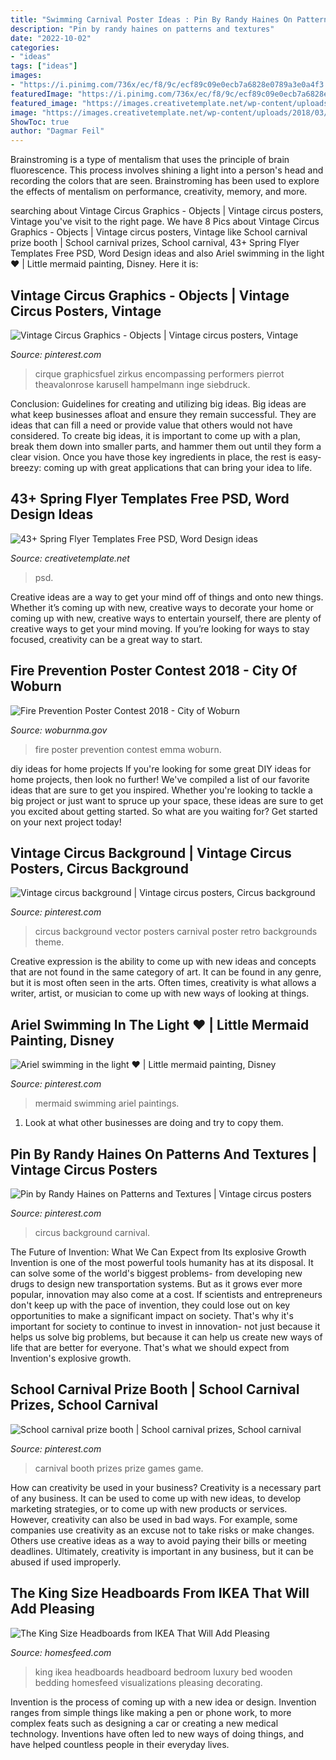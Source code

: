 ```yaml
---
title: "Swimming Carnival Poster Ideas : Pin By Randy Haines On Patterns And Textures"
description: "Pin by randy haines on patterns and textures"
date: "2022-10-02"
categories:
- "ideas"
tags: ["ideas"]
images:
- "https://i.pinimg.com/736x/ec/f8/9c/ecf89c09e0ecb7a6828e0789a3e0a4f3.jpg"
featuredImage: "https://i.pinimg.com/736x/ec/f8/9c/ecf89c09e0ecb7a6828e0789a3e0a4f3.jpg"
featured_image: "https://images.creativetemplate.net/wp-content/uploads/2018/03/Best-Spring-Flyer-Template.png"
image: "https://images.creativetemplate.net/wp-content/uploads/2018/03/Best-Spring-Flyer-Template.png"
ShowToc: true
author: "Dagmar Feil"
---
```



Brainstroming is a type of mentalism that uses the principle of brain fluorescence. This process involves shining a light into a person's head and recording the colors that are seen. Brainstroming has been used to explore the effects of mentalism on performance, creativity, memory, and more.

	

		
searching about Vintage Circus Graphics - Objects | Vintage circus posters, Vintage you've visit to the right page. We have 8 Pics about Vintage Circus Graphics - Objects | Vintage circus posters, Vintage like School carnival prize booth | School carnival prizes, School carnival, 43+ Spring Flyer Templates Free PSD, Word Design ideas and also Ariel swimming in the light ♥ | Little mermaid painting, Disney. Here it is:
		
    
## Vintage Circus Graphics - Objects | Vintage Circus Posters, Vintage

<img loading=lazy src="https://i.pinimg.com/736x/b7/fa/fd/b7fafd235af2c7c05303bf7db232f17f.jpg" onerror="this.onerror=null;this.src='https://tse3.mm.bing.net/th?id=OIP.XdGCQexCoWIz9dtuAttIKgHaOO&amp;pid=15.1';" alt="Vintage Circus Graphics - Objects | Vintage circus posters, Vintage">

_Source: pinterest.com_

>cirque graphicsfuel zirkus encompassing performers pierrot theavalonrose karusell hampelmann inge siebdruck. 

	

Conclusion: Guidelines for creating and utilizing big ideas.
Big ideas are what keep businesses afloat and ensure they remain successful. They are ideas that can fill a need or provide value that others would not have considered. To create big ideas, it is important to come up with a plan, break them down into smaller parts, and hammer them out until they form a clear vision. Once you have those key ingredients in place, the rest is easy- breezy: coming up with great applications that can bring your idea to life.

    
## 43+ Spring Flyer Templates Free PSD, Word Design Ideas

<img loading=lazy src="https://images.creativetemplate.net/wp-content/uploads/2018/03/Best-Spring-Flyer-Template.png" onerror="this.onerror=null;this.src='https://tse1.mm.bing.net/th?id=OIP.DIZf1zOS-zLH_u-I3z_EMQHaKf&amp;pid=15.1';" alt="43+ Spring Flyer Templates Free PSD, Word Design ideas">

_Source: creativetemplate.net_

>psd. 

	

Creative ideas are a way to get your mind off of things and onto new things. Whether it’s coming up with new, creative ways to decorate your home or coming up with new, creative ways to entertain yourself, there are plenty of creative ways to get your mind moving. If you’re looking for ways to stay focused, creativity can be a great way to start.

    
## Fire Prevention Poster Contest 2018 - City Of Woburn

<img loading=lazy src="https://www.woburnma.gov/wp-content/uploads/2018/02/20180222144954_IMG_3839-1024x683.jpg" onerror="this.onerror=null;this.src='https://tse3.mm.bing.net/th?id=OIP.hVnI7qKfMCu2ScLKtShdrAHaE8&amp;pid=15.1';" alt="Fire Prevention Poster Contest 2018 - City of Woburn">

_Source: woburnma.gov_

>fire poster prevention contest emma woburn. 

	

diy ideas for home projects
If you're looking for some great DIY ideas for home projects, then look no further! We've compiled a list of our favorite ideas that are sure to get you inspired.
Whether you're looking to tackle a big project or just want to spruce up your space, these ideas are sure to get you excited about getting started. So what are you waiting for? Get started on your next project today!

    
## Vintage Circus Background | Vintage Circus Posters, Circus Background

<img loading=lazy src="https://i.pinimg.com/736x/73/ac/14/73ac14020b97ce91142ab3e36357ee82.jpg" onerror="this.onerror=null;this.src='https://tse1.mm.bing.net/th?id=OIP.Ezo4Rl_4uWCoXgN89y0M2gHaLV&amp;pid=15.1';" alt="Vintage circus background | Vintage circus posters, Circus background">

_Source: pinterest.com_

>circus background vector posters carnival poster retro backgrounds theme. 

	

Creative expression is the ability to come up with new ideas and concepts that are not found in the same category of art. It can be found in any genre, but it is most often seen in the arts. Often times, creativity is what allows a writer, artist, or musician to come up with new ways of looking at things.

    
## Ariel Swimming In The Light ♥ | Little Mermaid Painting, Disney

<img loading=lazy src="https://i.pinimg.com/736x/0f/0a/58/0f0a5833160686e5253b46861592ddf3--beach-paintings-mermaid-paintings.jpg" onerror="this.onerror=null;this.src='https://tse1.mm.bing.net/th?id=OIP.uHVqfXUmjahox5nn96GAswHaK-&amp;pid=15.1';" alt="Ariel swimming in the light ♥ | Little mermaid painting, Disney">

_Source: pinterest.com_

>mermaid swimming ariel paintings. 

	

1. Look at what other businesses are doing and try to copy them.

    
## Pin By Randy Haines On Patterns And Textures | Vintage Circus Posters

<img loading=lazy src="https://i.pinimg.com/736x/0f/6c/c4/0f6cc428eb1be81ee463e9c8f488a6f4--vintage-floral-backgrounds-background-vintage.jpg" onerror="this.onerror=null;this.src='https://tse3.mm.bing.net/th?id=OIP.4ldwVI-8HXzugJhehX1I4wHaHa&amp;pid=15.1';" alt="Pin by Randy Haines on Patterns and Textures | Vintage circus posters">

_Source: pinterest.com_

>circus background carnival. 

	

The Future of Invention: What We Can Expect from Its explosive Growth
Invention is one of the most powerful tools humanity has at its disposal. It can solve some of the world's biggest problems- from developing new drugs to design new transportation systems. But as it grows ever more popular, innovation may also come at a cost. If scientists and entrepreneurs don't keep up with the pace of invention, they could lose out on key opportunities to make a significant impact on society.
That's why it's important for society to continue to invest in innovation- not just because it helps us solve big problems, but because it can help us create new ways of life that are better for everyone. That's what we should expect from Invention's explosive growth.

    
## School Carnival Prize Booth | School Carnival Prizes, School Carnival

<img loading=lazy src="https://i.pinimg.com/736x/ec/f8/9c/ecf89c09e0ecb7a6828e0789a3e0a4f3.jpg" onerror="this.onerror=null;this.src='https://tse1.mm.bing.net/th?id=OIP.E3YK6JC7YXYPAYMpavPF-gHaFj&amp;pid=15.1';" alt="School carnival prize booth | School carnival prizes, School carnival">

_Source: pinterest.com_

>carnival booth prizes prize games game. 

	

How can creativity be used in your business?
Creativity is a necessary part of any business. It can be used to come up with new ideas, to develop marketing strategies, or to come up with new products or services. However, creativity can also be used in bad ways. For example, some companies use creativity as an excuse not to take risks or make changes. Others use creative ideas as a way to avoid paying their bills or meeting deadlines. Ultimately, creativity is important in any business, but it can be abused if used improperly.

    
## The King Size Headboards From IKEA That Will Add Pleasing

<img loading=lazy src="https://homesfeed.com/wp-content/uploads/2015/07/wooden-king-size-headboard-ikea-with-luxury-bedding-set-and-pretty-chair-and-floral-rug-on-floor-plus-wooden-nightand-with-table-lamp-and-vase.jpg" onerror="this.onerror=null;this.src='https://tse1.mm.bing.net/th?id=OIP.LzifPtis0OVMpmsM6MEcKwHaFj&amp;pid=15.1';" alt="The King Size Headboards from IKEA That Will Add Pleasing">

_Source: homesfeed.com_

>king ikea headboards headboard bedroom luxury bed wooden bedding homesfeed visualizations pleasing decorating. 

	

Invention is the process of coming up with a new idea or design. Invention ranges from simple things like making a pen or phone work, to more complex feats such as designing a car or creating a new medical technology. Inventions have often led to new ways of doing things, and have helped countless people in their everyday lives.

